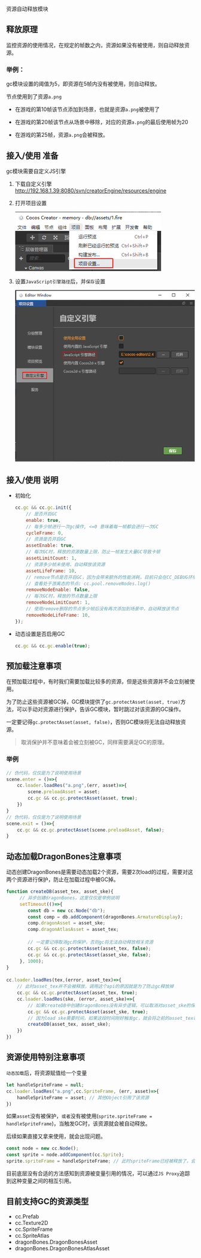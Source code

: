 资源自动释放模块

## 释放原理

监控资源的使用情况，在规定的帧数之内，资源如果没有被使用，则自动释放资源。

### 举例：

gc模块设置的阈值为5，即资源在5帧内没有被使用，则自动释放。

节点使用到了资源`a.png`

- 在游戏的第10帧该节点添加到场景，也就是资源`a.png`被使用了

- 在游戏的第20帧该节点从场景中移除，对应的资源`a.png`的最后使用帧为20

- 在游戏的第25帧，资源`a.png`会被释放。

## 接入/使用 准备

gc模块需要自定义JS引擎

1. 下载自定义引擎 http://192.168.1.39:8080/svn/creatorEngine/resources/engine


2. 打开项目设置

    ![Alt text](open-proj-settings.png)

3. 设置`JavaScript引擎路径`后，并`保存`设置

    ![Alt text](custom-engine.png)

## 接入/使用 说明


- 初始化
    ```js
    cc.gc && cc.gc.init({
        // 是否开启GC
        enable: true,
        // 每多少帧进行一次gc操作, <=0 意味着每一帧都会进行一次GC
        cycleFrame: 0,
        // 资源是否开启GC
        assetEnable: true,
        // 每次GC时，释放的资源数量上限，防止一帧发生大量GC导致卡顿
        assetLimitCount: 1,
        // 资源多少帧未使用，自动释放该资源
        assetLifeFrame: 10,
        // remove节点是否开启GC，因为会带来额外的性能消耗，目前只会在CC_DEBUG环境才会进行检测。
        // 查看处于游离态的节点: cc.pool.removeNodes.log()
        removeNodeEnable: false,
        // 每次GC时，释放的节点数量上限
        removeNodeLimitCount: 1,
        // 使用remove删除的节点多少帧后没有再次添加到场景中，自动释放该节点
        removeNodeLifeFrame: 10,
    });
    ```

- 动态设置是否启用GC
    ```js
    cc.gc && cc.gc.enable(true);
    ```


## 预加载注意事项
在预加载过程中，有时我们需要加载比较多的资源，但是这些资源并不会立刻被使用。

为了防止这些资源被GC掉，GC模块提供了`gc.protectAsset(asset, true)`方法，可以手动对资源进行保护，告诉GC模块，暂时跳过对该资源的GC操作。

一定要记得`gc.protectAsset(asset, false)`，否则GC模块将无法自动释放资源。

> 取消保护并不意味着会被立刻被GC，同样需要满足GC的原理。

### 举例
```js
// 伪代码，仅仅是为了说明使用场景
scene.enter = ()=>{
    cc.loader.loadRes("a.png",(err, asset)=>{
        scene.preloadAsset = asset;
        cc.gc && cc.gc.protectAsset(asset, true);
    })
}
// 伪代码，仅仅是为了说明使用场景
scene.exit = ()=>{
    cc.gc && cc.gc.protectAsset(scene.preloadAsset, false);
}
```
## 动态加载DragonBones注意事项
动态创建DragonBones是需要动态加载2个资源，需要2次load的过程，需要对这两个资源进行保护，防止在加载过程中被GC掉。

```js
function createDB(asset_tex, asset_ske){
     // 异步创建dragonBones，这里仅仅是举例说明
     setTimeout(()=>{
        const db = new cc.Node("db");
        const comp = db.addComponent(dragonBones.ArmatureDisplay);
        comp.dragonAsset = asset_ske;
        comp.dragonAtlasAsset = asset_tex;
        
        // 一定要记得取消gc的保护，否则gc将无法自动释放相关资源
        cc.gc && cc.gc.protectAsset(asset_tex, false); 
        cc.gc && cc.gc.protectAsset(asset_ske, false); 
     }, 1000);
}

cc.loader.loadRes(tex,(error, asset_tex)=>{
    // 此时asset_tex并不会被释放，调用这个api的原因就是为了防止gc释放掉
    cc.gc && cc.gc.protectAsset(asset_tex, true);
    cc.loader.loadRes(ske, (error, asset_ske)=>{
        // 如果createDB中创建dragonBones没有异步逻辑，可以取消对asset_ske的保护
        cc.gc && cc.gc.protectAsset(asset_ske, true);
        // 因为load ske需要时间，如果这段时间刚好触发gc，就会将之前的asset_tex释放掉
        createDB(asset_tex, asset_ske);
    })
})
```

## 资源使用特别注意事项

`动态加载`后，将资源赋值给一个变量
```js
let handleSpriteFrame = null;
cc.loader.loadRes("a.png",cc.SpriteFrame, (err, asset)=>{
    handleSpriteFrame = asset; // 其他Object引用了该资源
})
```
如果`asset`没有被保护，`或者`没有被使用(`sprite.spriteFrame = handleSpriteFrame`)，当触发GC时，该资源就会被自动释放。

后续如果直接又拿来使用，就会出现问题。
```js
const node = new cc.Node();
const sprite = node.addComponent(cc.Sprite);
sprite.spriteFrame = handleSpriteFrame; // 此时spriteFrame已经被释放了，会导致渲染异常
```

目前底层没有合适的方法感知到资源被变量引用的情况，可以通过`JS Proxy`追踪到这种变量之间的相互引用。


## 目前支持GC的资源类型
-  cc.Prefab 
-  cc.Texture2D  
-  cc.SpriteFrame 
-  cc.SpriteAtlas
-  dragonBones.DragonBonesAsset 
-  dragonBones.DragonBonesAtlasAsset 
  
